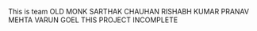 This is team OLD MONK 
SARTHAK CHAUHAN 
RISHABH KUMAR
PRANAV MEHTA
VARUN GOEL
THIS PROJECT INCOMPLETE 
